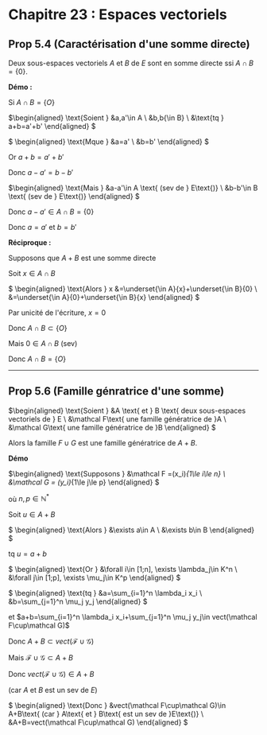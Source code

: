 # Chapitre 23 : Espaces vectoriels
## Prop 5.4 (Caractérisation d'une somme directe)
Deux sous-espaces vectoriels $A$ et $B$ de $E$ sont en somme directe ssi $A\cap B=\{0\}$.

**Démo :**

Si $A\cap B=\{O\}$

$\begin{aligned}
    \text{Soient }
    &a,a'\in A
    \\
    &b,b{\in B}
    \\
    &\text{tq } a+b=a'+b'
\end{aligned}
$

$
\begin{aligned}
    \text{Mque }
    &a=a'
    \\
    &b=b'
\end{aligned}
$

Or $a+b=a'+b'$

Donc $a-a'=b-b'$

$\begin{aligned}
    \text{Mais }
    &a-a'\in A \text{ (sev de } E\text{)}
    \\
    &b-b'\in B \text{ (sev de } E\text{)}
\end{aligned}
$

Donc $a-a'\in A\cap B=\{0\}$

Donc $a = a'$ et $b=b'$

**Réciproque :**

Supposons que $A+B$ est une somme directe

Soit $x\in A\cap B$

$
\begin{aligned}
    \text{Alors } x
    &=\underset{\in A}{x}+\underset{\in B}{0}
    \\
    &=\underset{\in A}{0}+\underset{\in B}{x}
\end{aligned}
$

Par unicité de l'écriture, $x=0$

Donc $A\cap B\subset\{O\}$

Mais $0\in A\cap B$ (sev)

Donc $A\cap B=\{O\}$

---
## Prop 5.6 (Famille génratrice d'une somme)
$\begin{aligned}
    \text{Soient }
    &A \text{ et } B \text{ deux sous-espaces vectoriels de } E
    \\
    &\mathcal F\text{ une famille génératrice de }A
    \\
    &\mathcal G\text{ une famille génératrice de }B
\end{aligned}
$

Alors la famille $F\cup G$ est une famille génératrice de $A+B$.

**Démo**

$\begin{aligned}
    \text{Supposons }
    &\mathcal F =(x_i)_{1\le i\le n}
    \\
    &\mathcal G = (y_i)_{1\le j\le p}
\end{aligned}
$

où $n,p\in\mathbb{N}^*$

Soit $u\in A+B$

$
\begin{aligned}
    \text{Alors }
    &\exists a\in A
    \\
    &\exists b\in B
\end{aligned}
$

tq $u=a+b$

$
\begin{aligned}
    \text{Or }
    &\forall i\in [1;n], \exists \lambda_j\in K^n
    \\
    &\forall j\in [1;p], \exists \mu_j\in K^p
\end{aligned}
$

$
\begin{aligned}
    \text{tq }
    &a=\sum_{i=1}^n \lambda_i x_i
    \\
    &b=\sum_{j=1}^n \mu_j y_j
\end{aligned}
$

et $a+b=\sum_{i=1}^n \lambda_i x_i+\sum_{j=1}^n \mu_j y_j\in vect(\mathcal F\cup\mathcal G)$

Donc $A+B\subset vect(\mathcal F\cup\mathcal G)$

Mais $\mathcal F\cup\mathcal G\subset A+B$

Donc $vect(\mathcal F\cup\mathcal G)\in A+B$

(car $A$ et $B$ est un sev de $E$)

$
\begin{aligned}
    \text{Donc }
    &vect(\mathcal F\cup\mathcal G)\in A+B\text{ (car } A\text{ et } B\text{ est un sev de }E\text{)}
    \\
    &A+B=vect(\mathcal F\cup\mathcal G)
\end{aligned}
$